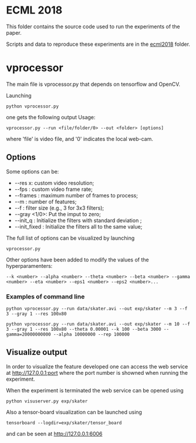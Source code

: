 # ECML 2018
 
This folder contains the source code used to run the experiments of the paper.
 
Scripts and data to reproduce these experiments are in the [ecml2018](videomotion/ecml2018) folder.
 
# vprocessor

The main file is vprocessor.py that depends on tensorflow and OpenCV.

Launching

	python vprocessor.py
	
one gets the following output Usage:

	vprocessor.py --run <file/folder/0> --out <folder> [options]

where 'file' is video file, and '0' indicates the local web-cam.

## Options
Some options can be:
* --res <number>x<number>: custom video resolution;
* --fps <number>: custom video frame rate;
* --frames <number>: maximum number of frames to process;
* --m <number>: number of features;
* --f <number>: filter size (e.g., 3 for 3x3 filters);
* --gray <1/0>: Put the imput to zero;
* --init_q <number>: Initialize the filters with standard deviation <number>;
* --init_fixed <number>: Initialize the filters all to the same <number> value;
	
The full list of options can be visualized by launching 

	vprocessor.py 

Other options have been added to modify the values of the hyperparamenters:

	--k <number> --alpha <number> --theta <number> --beta <number> --gamma <number> --eta <number> --eps1 <number> --eps2 <number>...

### Examples of command line
	python vprocessor.py --run data/skater.avi --out exp/skater --m 3 --f 3 --gray 1 --res 100x80

	python vprocessor.py --run data/skater.avi --out exp/skater --m 10 --f 3 --gray 1 --res 100x80 --theta 0.00001 --k 100 --beta 3000 --gamma=20000000000 --alpha 10000000 --rep 100000

## Visualize output
In order to visualize the feature developed one can access the web service at http://127.0.0.1:port 
where the port number is showned when running the experiment.

When the experiment is terminated the web service can be opened using

	python visuserver.py exp/skater

Also a tensor-board visualization can be launched using

	tensorboard --logdir=exp/skater/tensor_board

and can be seen at http://127.0.0.1:6006

